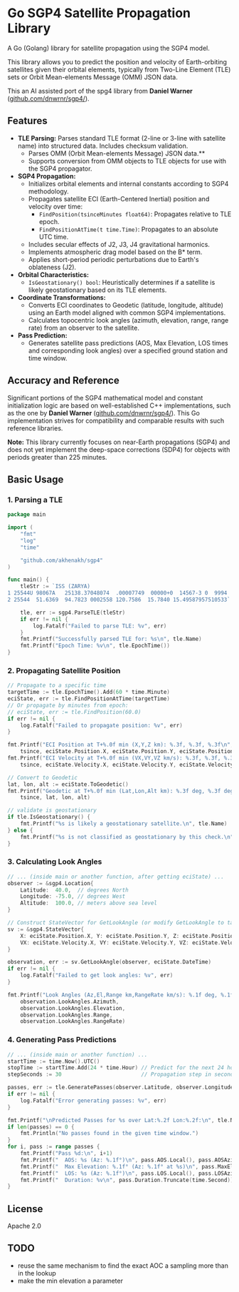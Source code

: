 # Go SGP4 Satellite Propagation Library


A Go (Golang) library for satellite propagation using the SGP4 model.

This library allows you to predict the position and velocity of Earth-orbiting satellites given their orbital elements, typically from Two-Line Element (TLE) sets or Orbit Mean-elements Message (OMM) JSON data.


This an AI assisted port of the spg4 library from **Daniel Warner** ([github.com/dnwrnr/sgp4/](https://github.com/dnwrnr/sgp4/)).

## Features

*   **TLE Parsing:** Parses standard TLE format (2-line or 3-line with satellite name) into structured data. Includes checksum validation.
    * Parses OMM (Orbit Mean-elements Message) JSON data.**
    *  Supports conversion from OMM objects to TLE objects for use with the SGP4 propagator.
*   **SGP4 Propagation:**
    *   Initializes orbital elements and internal constants according to SGP4 methodology.
    *   Propagates satellite ECI (Earth-Centered Inertial) position and velocity over time:
        *   `FindPosition(tsinceMinutes float64)`: Propagates relative to TLE epoch.
        *   `FindPositionAtTime(t time.Time)`: Propagates to an absolute UTC time.
    *   Includes secular effects of J2, J3, J4 gravitational harmonics.
    *   Implements atmospheric drag model based on the B\* term.
    *   Applies short-period periodic perturbations due to Earth's oblateness (J2).
*   **Orbital Characteristics:**
    *   `IsGeostationary() bool`: Heuristically determines if a satellite is likely geostationary based on its TLE elements.
*   **Coordinate Transformations:**
    *   Converts ECI coordinates to Geodetic (latitude, longitude, altitude) using an Earth model aligned with common SGP4 implementations.
    *   Calculates topocentric look angles (azimuth, elevation, range, range rate) from an observer to the satellite.
*   **Pass Prediction:**
    *   Generates satellite pass predictions (AOS, Max Elevation, LOS times and corresponding look angles) over a specified ground station and time window.

## Accuracy and Reference

Significant portions of the SGP4 mathematical model and constant initialization logic are based on well-established C++ implementations, such as the one by **Daniel Warner** ([github.com/dnwrnr/sgp4/](https://github.com/dnwrnr/sgp4/)). This Go implementation strives for compatibility and comparable results with such reference libraries.

**Note:** This library currently focuses on near-Earth propagations (SGP4) and does not yet implement the deep-space corrections (SDP4) for objects with periods greater than 225 minutes.

## Basic Usage

### 1. Parsing a TLE

```go
package main

import (
	"fmt"
	"log"
	"time"

	"github.com/akhenakh/sgp4"
)

func main() {
	tleStr := `ISS (ZARYA)
1 25544U 98067A   25138.37048074  .00007749  00000+0  14567-3 0  9994
2 25544  51.6369  94.7823 0002558 120.7586  15.7840 15.49587957510533`

	tle, err := sgp4.ParseTLE(tleStr)
	if err != nil {
		log.Fatalf("Failed to parse TLE: %v", err)
	}
	fmt.Printf("Successfully parsed TLE for: %s\n", tle.Name)
	fmt.Printf("Epoch Time: %v\n", tle.EpochTime())
}
```

### 2. Propagating Satellite Position

```go
// Propagate to a specific time
targetTime := tle.EpochTime().Add(60 * time.Minute)
eciState, err := tle.FindPositionAtTime(targetTime)
// Or propagate by minutes from epoch:
// eciState, err := tle.FindPosition(60.0)
if err != nil {
	log.Fatalf("Failed to propagate position: %v", err)
}

fmt.Printf("ECI Position at T+%.0f min (X,Y,Z km): %.3f, %.3f, %.3f\n",
	tsince, eciState.Position.X, eciState.Position.Y, eciState.Position.Z)
fmt.Printf("ECI Velocity at T+%.0f min (VX,VY,VZ km/s): %.3f, %.3f, %.3f\n",
	tsince, eciState.Velocity.X, eciState.Velocity.Y, eciState.Velocity.Z)

// Convert to Geodetic
lat, lon, alt := eciState.ToGeodetic()
fmt.Printf("Geodetic at T+%.0f min (Lat,Lon,Alt km): %.3f deg, %.3f deg, %.3f km\n",
	tsince, lat, lon, alt)

// validate is geostationary
if tle.IsGeostationary() {
    fmt.Printf("%s is likely a geostationary satellite.\n", tle.Name)
} else {
    fmt.Printf("%s is not classified as geostationary by this check.\n", tle.Name)
}
```

### 3. Calculating Look Angles

```go
// ... (inside main or another function, after getting eciState) ...
observer := &sgp4.Location{
	Latitude:  40.0,  // degrees North
	Longitude: -75.0, // degrees West
	Altitude:  100.0, // meters above sea level
}

// Construct StateVector for GetLookAngle (or modify GetLookAngle to take Eci.Position/Velocity)
sv := &sgp4.StateVector{
    X: eciState.Position.X, Y: eciState.Position.Y, Z: eciState.Position.Z,
    VX: eciState.Velocity.X, VY: eciState.Velocity.Y, VZ: eciState.Velocity.Z,
}

observation, err := sv.GetLookAngle(observer, eciState.DateTime)
if err != nil {
	log.Fatalf("Failed to get look angles: %v", err)
}

fmt.Printf("Look Angles (Az,El,Range km,RangeRate km/s): %.1f deg, %.1f deg, %.1f km, %.2f km/s\n",
	observation.LookAngles.Azimuth,
	observation.LookAngles.Elevation,
	observation.LookAngles.Range,
	observation.LookAngles.RangeRate)
```

### 4. Generating Pass Predictions

```go
// ... (inside main or another function) ...
startTime := time.Now().UTC()
stopTime := startTime.Add(24 * time.Hour) // Predict for the next 24 hours
stepSeconds := 30                         // Propagation step in seconds

passes, err := tle.GeneratePasses(observer.Latitude, observer.Longitude, observer.Altitude, startTime, stopTime, stepSeconds)
if err != nil {
	log.Fatalf("Error generating passes: %v", err)
}

fmt.Printf("\nPredicted Passes for %s over Lat:%.2f Lon:%.2f:\n", tle.Name, observer.Latitude, observer.Longitude)
if len(passes) == 0 {
	fmt.Println("No passes found in the given time window.")
}
for i, pass := range passes {
	fmt.Printf("Pass %d:\n", i+1)
	fmt.Printf("  AOS: %s (Az: %.1f°)\n", pass.AOS.Local(), pass.AOSAzimuth)
	fmt.Printf("  Max Elevation: %.1f° (Az: %.1f° at %s)\n", pass.MaxElevation, pass.MaxElevationAz, pass.MaxElevationTime.Local())
	fmt.Printf("  LOS: %s (Az: %.1f°)\n", pass.LOS.Local(), pass.LOSAzimuth)
	fmt.Printf("  Duration: %v\n", pass.Duration.Truncate(time.Second))
}
```

## License

Apache 2.0


## TODO
- reuse the same mechanism to find the exact AOC a sampling more than in the lookup
- make the min elevation a parameter
